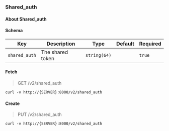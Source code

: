### Shared_auth

#### About Shared_auth

#### Schema

Key | Description | Type | Default | Required
--- | ----------- | ---- | ------- | --------
`shared_auth` | The shared token | `string(64)` |   | `true`


#### Fetch

> GET /v2/shared_auth

```curl
curl -v http://{SERVER}:8000/v2/shared_auth
```

#### Create

> PUT /v2/shared_auth

```curl
curl -v http://{SERVER}:8000/v2/shared_auth
```

